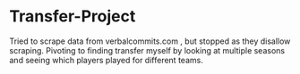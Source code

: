 # Transfer-Project
Tried to scrape data from verbalcommits.com , but stopped as they disallow scraping.
Pivoting to finding transfer myself by looking at multiple seasons and seeing which players played for different teams.
